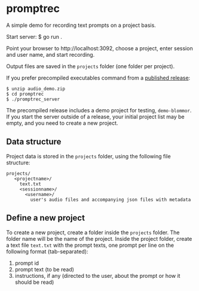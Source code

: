 # promptrec

A simple demo for recording text prompts on a project basis.

Start server:
$ go run .

Point your browser to http://localhost:3092, choose a project, enter session and user name, and start recording.

Output files are saved in the `projects` folder (one folder per project).

If you prefer precompiled executables command from a [published release](https://github.com/stts-se/tillstudpub/releases):

    $ unzip audio_demo.zip
    $ cd promptrec
    $ ./promptrec_server


The precompiled release includes a demo project for testing, `demo-blommor`. If you start the server outside of a release, your initial project list may be empty, and you need to create a new project.

## Data structure

Project data is stored in the `projects` folder, using the following file structure:

    projects/
       <projectname>/
         text.txt
         <sessionname>/
           <username>/
             user's audio files and accompanying json files with metadata


## Define a new project

To create a new project, create a folder inside the `projects` folder. The folder name will be the name of the project. Inside the project folder, create a text file `text.txt` with the prompt texts, one prompt per line on the following format (tab-separated):

1. prompt id
2. prompt text (to be read)
3. instructions, if any (directed to the user, about the prompt or how it should be read)

